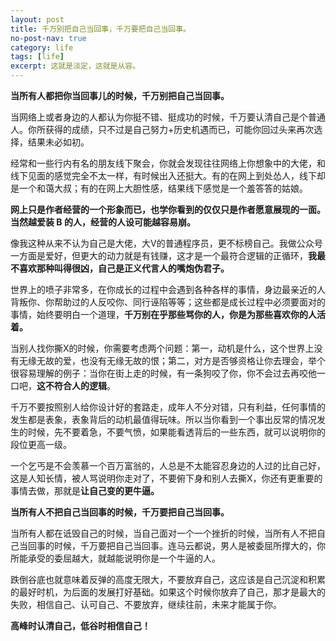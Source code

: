 ```yaml
---
layout: post
title: 千万别把自己当回事，千万要把自己当回事。
no-post-nav: true
category: life
tags: [life]
excerpt: 这就是淡定，这就是从容。
---
```


**当所有人都把你当回事儿的时候，千万别把自己当回事。**

当网络上或者身边的人都认为你挺不错、挺成功的时候，千万要认清自己是个普通人。你所获得的成绩，只不过是自己努力+历史机遇而已，可能你回过头来再次选择，结果未必如初。

经常和一些行内有名的朋友线下聚会，你就会发现往往网络上你想象中的大佬，和线下见面的感觉完全不太一样，有时候出入还挺大。有的在网上到处怂人，线下却是一个和蔼大叔；有的在网上大胆性感，结果线下感觉是一个羞答答的姑娘。

**网上只是作者经营的一个形象而已，也学你看到的仅仅只是作者愿意展现的一面。当然越爱装 B 的人，经营的人设可能越容易崩。**

像我这种从来不认为自己是大佬，大V的普通程序员，更不标榜自己。我做公众号一方面是爱好，但更大的动力就是有钱赚，这才是一个最符合逻辑的正循环，**我最不喜欢那种叫得很凶，自己是正义代言人的嘴炮伪君子。**

世界上的喷子非常多，在你成长的过程中会遇到各种各样的事情，身边最亲近的人背叛你、你帮助过的人反咬你、同行诬陷等等；这些都是成长过程中必须要面对的事情，始终要明白一个道理，**千万别在乎那些骂你的人，你是为那些喜欢你的人活着。**

当别人找你撕X的时候，你需要考虑两个问题：第一，动机是什么，这个世界上没有无缘无故的爱，也没有无缘无故的恨；第二，对方是否够资格让你去理会，举个很容易理解的例子：当你在街上走的时候，有一条狗咬了你，你不会过去再咬他一口吧，**这不符合人的逻辑**。

千万不要按照别人给你设计好的套路走，成年人不分对错，只有利益，任何事情的发生都是表象，表象背后的动机最值得玩味。所以当你看到一个事出反常的情况发生的时候，先不要着急，不要气愤，如果能看透背后的一些东西，就可以说明你的段位更高一级。

一个乞丐是不会羡慕一个百万富翁的，人总是不太能容忍身边的人过的比自己好，这是人知长情，被人骂说明你走对了，不要俯下身和别人去撕X，你还有更重要的事情去做，那就是**让自己变的更牛逼。**

**当所有人不把自己当回事的时候，千万要把自己当回事。**

当所有人都在诋毁自己的时候，当自己面对一个一个挫折的时候，当所有人不把自己当回事的时候，千万要把自己当回事。连马云都说，男人是被委屈所撑大的，你所能承受的委屈越大，就越能说明你是一个牛逼的人。

跌倒谷底也就意味着反弹的高度无限大，不要放弃自己，这应该是自己沉淀和积累的最好时机，为后面的发展打好基础。如果这个时候你放弃了自己，那才是最大的失败，相信自己、认可自己、不要放弃，继续往前，未来才能属于你。

**高峰时认清自己，低谷时相信自己！**